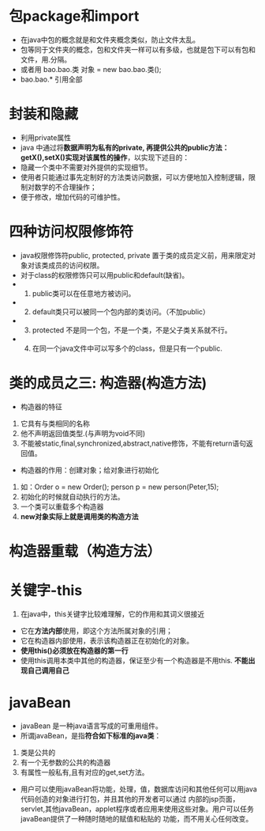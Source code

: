 # 包package和import
- 在java中包的概念就是和文件夹概念类似，防止文件太乱。
- 包等同于文件夹的概念，包和文件夹一样可以有多级，也就是包下可以有包和文件，用.分隔。
- 或者用 bao.bao.类 对象 = new  bao.bao.类();
- bao.bao.* 引用全部

# 封装和隐藏
- 利用private属性
- java 中通过将**数据声明为私有的private, 再提供公共的public方法：getX(),setX()实现对该属性的操作**，以实现下述目的：
- 隐藏一个类中不需要对外提供的实现细节。
- 使用者只能通过事先定制好的方法类访问数据，可以方便地加入控制逻辑，限制对数学的不合理操作；
- 便于修改，增加代码的可维护性。

# 四种访问权限修饰符
- java权限修饰符public, protected, private 置于类的成员定义前，用来限定对象对该类成员的访问权限。
- 对于class的权限修饰只可以用public和default(缺省)。
- 1. public类可以在任意地方被访问。
- 2. default类只可以被同一个包内部的类访问。（不加public）
- 3. protected 不是同一个包，不是一个类，不是父子类关系就不行。
- 4. 在同一个java文件中可以写多个的class，但是只有一个public.

# 类的成员之三: 构造器(构造方法)
- 构造器的特征
1. 它具有与类相同的名称
2. 他不声明返回值类型.(与声明为void不同)
3. 不能被static,final,synchronized,abstract,native修饰，不能有return语句返回值。

- 构造器的作用：创建对象；给对象进行初始化
1. 如：Order o = new Order(); person p = new person(Peter,15);
2. 初始化的时候就自动执行的方法。
3. 一个类可以重载多个构造器
4. **new对象实际上就是调用类的构造方法**

# 构造器重载（构造方法）
# 关键字-this
1. 在java中，this关键字比较难理解，它的作用和其词义很接近
- 它在**方法内部**使用，即这个方法所属对象的引用；
- 它在构造器内部使用，表示该构造器正在初始化的对象。
- **使用this()必须放在构造器的第一行**
- 使用this调用本类中其他的构造器，保证至少有一个构造器是不用this. **不能出现自己调用自己**

# javaBean 
- javaBean 是一种java语言写成的可重用组件。
- 所谓javaBean，是指**符合如下标准的java类**：
1. 类是公共的
2. 有一个无参数的公共的构造器
3. 有属性一般私有,且有对应的get,set方法。
- 用户可以使用javaBean将功能，处理，值，数据库访问和其他任何可以用java代码创造的对象进行打包，并且其他的开发者可以通过
内部的jsp页面，servlet,其他javaBean，applet程序或者应用来使用这些对象。用户可以任务javaBean提供了一种随时随地的赋值和粘贴的
功能，而不用关心任何改变。
